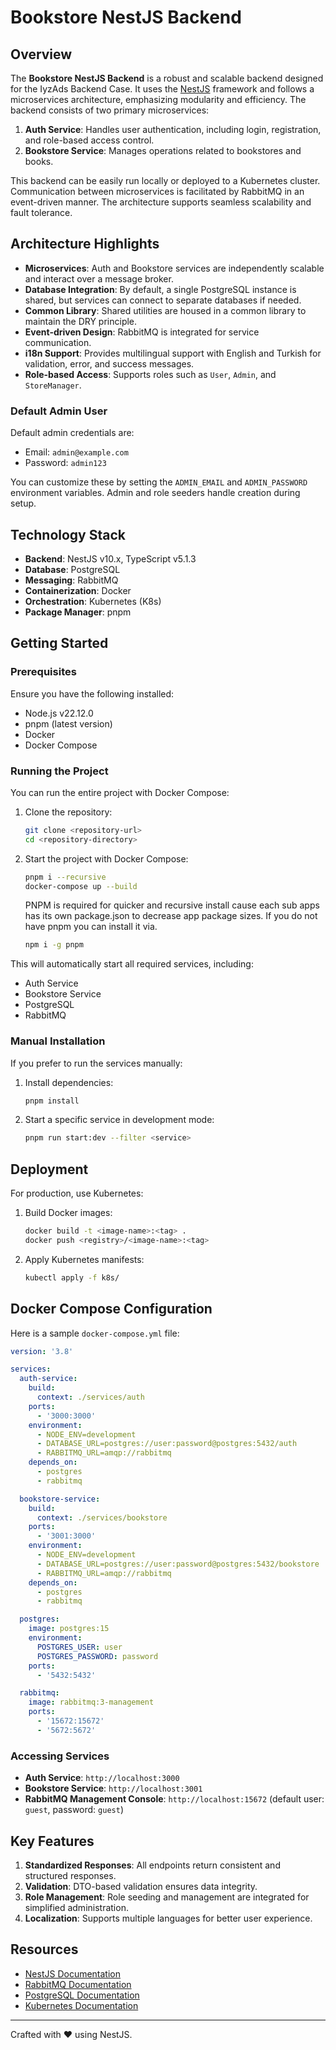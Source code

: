 # Bookstore NestJS Backend

## Overview

The **Bookstore NestJS Backend** is a robust and scalable backend designed for the IyzAds Backend Case. It uses the [NestJS](https://nestjs.com/) framework and follows a microservices architecture, emphasizing modularity and efficiency. The backend consists of two primary microservices:

1. **Auth Service**: Handles user authentication, including login, registration, and role-based access control.
2. **Bookstore Service**: Manages operations related to bookstores and books.

This backend can be easily run locally or deployed to a Kubernetes cluster. Communication between microservices is facilitated by RabbitMQ in an event-driven manner. The architecture supports seamless scalability and fault tolerance.

## Architecture Highlights

- **Microservices**: Auth and Bookstore services are independently scalable and interact over a message broker.
- **Database Integration**: By default, a single PostgreSQL instance is shared, but services can connect to separate databases if needed.
- **Common Library**: Shared utilities are housed in a common library to maintain the DRY principle.
- **Event-driven Design**: RabbitMQ is integrated for service communication.
- **i18n Support**: Provides multilingual support with English and Turkish for validation, error, and success messages.
- **Role-based Access**: Supports roles such as `User`, `Admin`, and `StoreManager`.

### Default Admin User

Default admin credentials are:

- Email: `admin@example.com`
- Password: `admin123`

You can customize these by setting the `ADMIN_EMAIL` and `ADMIN_PASSWORD` environment variables. Admin and role seeders handle creation during setup.

## Technology Stack

- **Backend**: NestJS v10.x, TypeScript v5.1.3
- **Database**: PostgreSQL
- **Messaging**: RabbitMQ
- **Containerization**: Docker
- **Orchestration**: Kubernetes (K8s)
- **Package Manager**: pnpm

## Getting Started

### Prerequisites

Ensure you have the following installed:

- Node.js v22.12.0
- pnpm (latest version)
- Docker
- Docker Compose

### Running the Project

You can run the entire project with Docker Compose:

1. Clone the repository:

   ```sh
   git clone <repository-url>
   cd <repository-directory>
   ```

2. Start the project with Docker Compose:
   ```sh
   pnpm i --recursive
   docker-compose up --build
   ```
   PNPM is required for quicker and recursive install cause each sub apps has its own package.json to decrease app package sizes.
   If you do not have pnpm you can install it via.
   ```sh
   npm i -g pnpm
   ```

This will automatically start all required services, including:

- Auth Service
- Bookstore Service
- PostgreSQL
- RabbitMQ

### Manual Installation

If you prefer to run the services manually:

1. Install dependencies:

   ```sh
   pnpm install
   ```

2. Start a specific service in development mode:
   ```sh
   pnpm run start:dev --filter <service>
   ```

## Deployment

For production, use Kubernetes:

1. Build Docker images:

   ```sh
   docker build -t <image-name>:<tag> .
   docker push <registry>/<image-name>:<tag>
   ```

2. Apply Kubernetes manifests:
   ```sh
   kubectl apply -f k8s/
   ```

## Docker Compose Configuration

Here is a sample `docker-compose.yml` file:

```yaml
version: '3.8'

services:
  auth-service:
    build:
      context: ./services/auth
    ports:
      - '3000:3000'
    environment:
      - NODE_ENV=development
      - DATABASE_URL=postgres://user:password@postgres:5432/auth
      - RABBITMQ_URL=amqp://rabbitmq
    depends_on:
      - postgres
      - rabbitmq

  bookstore-service:
    build:
      context: ./services/bookstore
    ports:
      - '3001:3000'
    environment:
      - NODE_ENV=development
      - DATABASE_URL=postgres://user:password@postgres:5432/bookstore
      - RABBITMQ_URL=amqp://rabbitmq
    depends_on:
      - postgres
      - rabbitmq

  postgres:
    image: postgres:15
    environment:
      POSTGRES_USER: user
      POSTGRES_PASSWORD: password
    ports:
      - '5432:5432'

  rabbitmq:
    image: rabbitmq:3-management
    ports:
      - '15672:15672'
      - '5672:5672'
```

### Accessing Services

- **Auth Service**: `http://localhost:3000`
- **Bookstore Service**: `http://localhost:3001`
- **RabbitMQ Management Console**: `http://localhost:15672` (default user: `guest`, password: `guest`)

## Key Features

1. **Standardized Responses**: All endpoints return consistent and structured responses.
2. **Validation**: DTO-based validation ensures data integrity.
3. **Role Management**: Role seeding and management are integrated for simplified administration.
4. **Localization**: Supports multiple languages for better user experience.

## Resources

- [NestJS Documentation](https://docs.nestjs.com/)
- [RabbitMQ Documentation](https://www.rabbitmq.com/)
- [PostgreSQL Documentation](https://www.postgresql.org/)
- [Kubernetes Documentation](https://kubernetes.io/)

---

Crafted with ♥ using NestJS.
